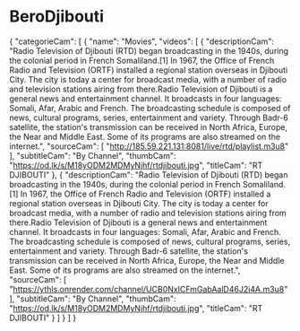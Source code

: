 # BeroDjibouti
{
"categorieCam": [
{
"name": "Movies",
"videos": [
{
"descriptionCam": "Radio Television of Djibouti (RTD) began broadcasting in the 1940s, during the colonial period in French Somaliland.[1] In 1967, the Office of French Radio and Television (ORTF) installed a regional station overseas in Djibouti City. The city is today a center for broadcast media, with a number of radio and television stations airing from there.Radio Television of Djibouti is a general news and entertainment channel. It broadcasts in four languages: Somali, Afar, Arabic and French. The broadcasting schedule is composed of news, cultural programs, series, entertainment and variety. Through Badr-6 satellite, the station's transmission can be received in North Africa, Europe, the Near and Middle East. Some of its programs are also streamed on the internet.",
"sourceCam": [
"http://185.59.221.131:8081/live/rtd/playlist.m3u8"
],
"subtitleCam": "By Channel",
"thumbCam": "https://od.lk/s/M18yODM2MDMyNjhf/rtdjibouti.jpg",
"titleCam": "RT DJIBOUTI"
},
{
"descriptionCam": "Radio Television of Djibouti (RTD) began broadcasting in the 1940s, during the colonial period in French Somaliland.[1] In 1967, the Office of French Radio and Television (ORTF) installed a regional station overseas in Djibouti City. The city is today a center for broadcast media, with a number of radio and television stations airing from there.Radio Television of Djibouti is a general news and entertainment channel. It broadcasts in four languages: Somali, Afar, Arabic and French. The broadcasting schedule is composed of news, cultural programs, series, entertainment and variety. Through Badr-6 satellite, the station's transmission can be received in North Africa, Europe, the Near and Middle East. Some of its programs are also streamed on the internet.",
"sourceCam": [
"https://ythls.onrender.com/channel/UCB0NxICFmGabAalD46J2i4A.m3u8"
],
"subtitleCam": "By Channel",
"thumbCam": "https://od.lk/s/M18yODM2MDMyNjhf/rtdjibouti.jpg",
"titleCam": "RT DJIBOUTI"
}
]
}
]
}
